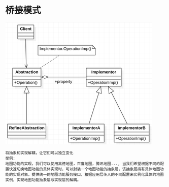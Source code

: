 # 桥接模式

<img src="../../interview/res/bridge.png" alt="bridge" style="zoom:50%;" />

```
将抽象和实现解耦，让它们可以独立变化
举例:
地图功能的实现，我们可以使用高德地图，百度地图，腾讯地图..., 当我们希望根据不同的配置快速切换地图功能的具体实现时，可以封装一个地图功能的抽象层，该抽象层持有具体地图功能的实现对象，提供统一的地图功能服务接口，根据应用层传入的不同配置来实例化具体的地图实例，实现地图功能抽象层与实现层的解耦。
```

